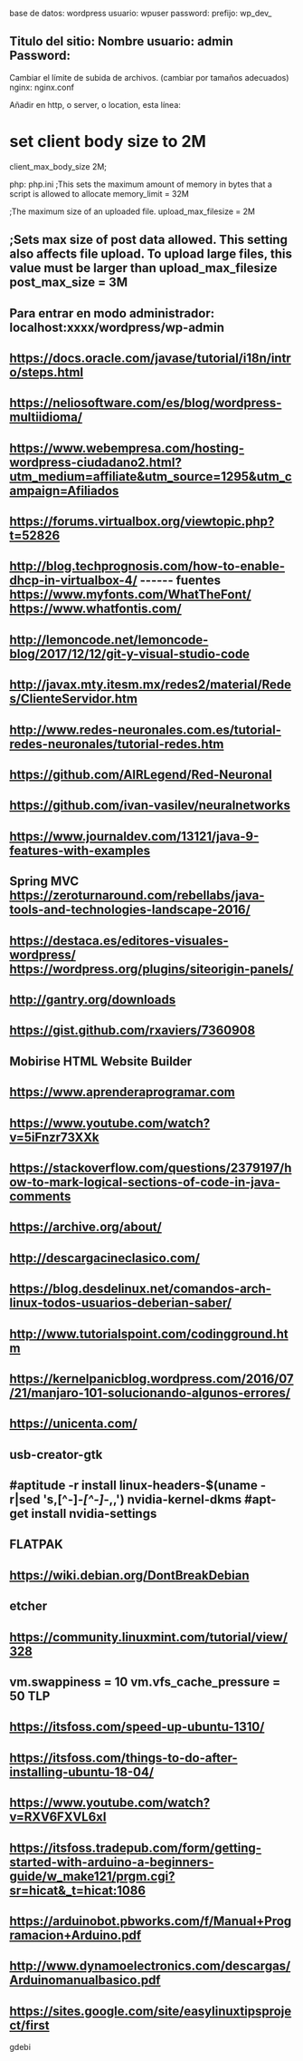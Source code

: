 base de datos: wordpress
usuario: wpuser
password: 
prefijo: wp_dev_

Titulo del sitio: 
Nombre usuario: admin
Password: 
----
Cambiar el límite de subida de archivos. (cambiar por tamaños adecuados)
nginx: nginx.conf

Añadir en http, o server, o location, esta línea:
# set client body size to 2M #
client_max_body_size 2M;

php: php.ini
;This sets the maximum amount of memory in bytes that a script is allowed to allocate
memory_limit = 32M

;The maximum size of an uploaded file.
upload_max_filesize = 2M

;Sets max size of post data allowed. This setting also affects file upload. To upload large files, this value must be larger than upload_max_filesize
post_max_size = 3M
------
Para entrar en modo administrador:
localhost:xxxx/wordpress/wp-admin
------
https://docs.oracle.com/javase/tutorial/i18n/intro/steps.html
------
https://neliosoftware.com/es/blog/wordpress-multiidioma/
------
https://www.webempresa.com/hosting-wordpress-ciudadano2.html?utm_medium=affiliate&utm_source=1295&utm_campaign=Afiliados
------
https://forums.virtualbox.org/viewtopic.php?t=52826
------
http://blog.techprognosis.com/how-to-enable-dhcp-in-virtualbox-4/
------ fuentes
https://www.myfonts.com/WhatTheFont/
https://www.whatfontis.com/
------
http://lemoncode.net/lemoncode-blog/2017/12/12/git-y-visual-studio-code
------
http://javax.mty.itesm.mx/redes2/material/Redes/ClienteServidor.htm
------
http://www.redes-neuronales.com.es/tutorial-redes-neuronales/tutorial-redes.htm
------
https://github.com/AIRLegend/Red-Neuronal
------
https://github.com/ivan-vasilev/neuralnetworks
------
https://www.journaldev.com/13121/java-9-features-with-examples
------
Spring MVC
https://zeroturnaround.com/rebellabs/java-tools-and-technologies-landscape-2016/
------
https://destaca.es/editores-visuales-wordpress/
https://wordpress.org/plugins/siteorigin-panels/
------
http://gantry.org/downloads
------
https://gist.github.com/rxaviers/7360908
------
Mobirise HTML Website Builder
------
https://www.aprenderaprogramar.com
------
https://www.youtube.com/watch?v=5iFnzr73XXk
------
https://stackoverflow.com/questions/2379197/how-to-mark-logical-sections-of-code-in-java-comments
------
https://archive.org/about/
------
http://descargacineclasico.com/
------
https://blog.desdelinux.net/comandos-arch-linux-todos-usuarios-deberian-saber/
------
http://www.tutorialspoint.com/codingground.htm
------
https://kernelpanicblog.wordpress.com/2016/07/21/manjaro-101-solucionando-algunos-errores/
------
https://unicenta.com/
------
usb-creator-gtk
------
#aptitude -r install linux-headers-$(uname -r|sed 's,[^-]*-[^-]*-,,') nvidia-kernel-dkms
#apt-get install nvidia-settings
------
FLATPAK
------
https://wiki.debian.org/DontBreakDebian
------
etcher
------
https://community.linuxmint.com/tutorial/view/328
------
vm.swappiness = 10
vm.vfs_cache_pressure = 50
TLP
------
https://itsfoss.com/speed-up-ubuntu-1310/
------
https://itsfoss.com/things-to-do-after-installing-ubuntu-18-04/
------
https://www.youtube.com/watch?v=RXV6FXVL6xI
------
https://itsfoss.tradepub.com/form/getting-started-with-arduino-a-beginners-guide/w_make121/prgm.cgi?sr=hicat&_t=hicat:1086
------
https://arduinobot.pbworks.com/f/Manual+Programacion+Arduino.pdf
------
http://www.dynamoelectronics.com/descargas/Arduinomanualbasico.pdf
------
https://sites.google.com/site/easylinuxtipsproject/first
------
gdebi
